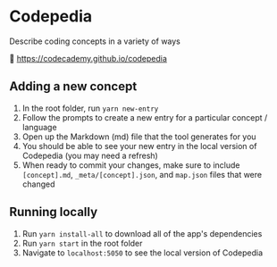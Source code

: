 # Codepedia

Describe coding concepts in a variety of ways

📕 https://codecademy.github.io/codepedia

## Adding a new concept

1. In the root folder, run `yarn new-entry`
1. Follow the prompts to create a new entry for a particular concept / language
1. Open up the Markdown (md) file that the tool generates for you
1. You should be able to see your new entry in the local version of Codepedia (you may need a refresh)
1. When ready to commit your changes, make sure to include `[concept].md`, `_meta/[concept].json`, and `map.json` files that were changed

## Running locally

1. Run `yarn install-all` to download all of the app's dependencies
1. Run `yarn start` in the root folder
1. Navigate to `localhost:5050` to see the local version of Codepedia

